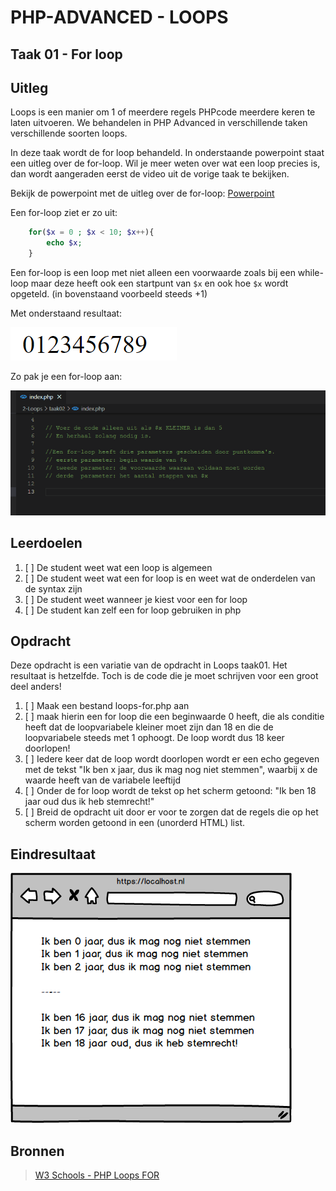 # PHP-ADVANCED - LOOPS

## Taak 01 - For loop

## Uitleg

Loops is een manier om 1 of meerdere regels PHPcode meerdere keren te laten uitvoeren. We behandelen in PHP Advanced in verschillende taken verschillende soorten loops.

In deze taak wordt de for loop behandeld. In onderstaande powerpoint staat een uitleg over de for-loop. Wil je meer weten over wat een loop precies is, dan wordt aangeraden eerst de video uit de vorige taak te bekijken.

Bekijk de powerpoint met de uitleg over de for-loop:
[Powerpoint](https://github.com/ROC-van-Amsterdam-College-Amstelland/PHP-ADVANCED/blob/master/2-Loops/taak02/images/php-loops-for.pdf)

Een for-loop ziet er zo uit:

```php
    for($x = 0 ; $x < 10; $x++){
        echo $x;
    }
```

Een for-loop is een loop met niet alleen een voorwaarde zoals bij een while-loop maar deze heeft ook een startpunt van `$x` en ook hoe `$x` wordt opgeteld. (in bovenstaand voorbeeld steeds +1)

Met onderstaand resultaat:

![For-loop](images/loop.png)

Zo pak je een for-loop aan:

![for-loop-gif](images/for-loop.gif)

## Leerdoelen

1. [ ] De student weet wat een loop is algemeen
2. [ ] De student weet wat een for loop is en weet wat de onderdelen van de syntax zijn
3. [ ] De student weet wanneer je kiest voor een for loop
4. [ ] De student kan zelf een for loop gebruiken in php

## Opdracht

Deze opdracht is een variatie van de opdracht in Loops taak01. Het resultaat is hetzelfde. Toch is de code die je moet schrijven voor een groot deel anders!

1. [ ] Maak een bestand loops-for.php aan
2. [ ] maak hierin een for loop die een beginwaarde 0 heeft, die als conditie heeft dat de loopvariabele kleiner moet zijn dan 18 en die de loopvariabele steeds met 1 ophoogt. De loop wordt dus 18 keer doorlopen!
3. [ ] Iedere keer dat de loop wordt doorlopen wordt er een echo gegeven met de tekst "Ik ben x jaar, dus ik mag nog niet stemmen", waarbij x de waarde heeft van de variabele leeftijd
4. [ ] Onder de for loop wordt de tekst op het scherm getoond: "Ik ben 18 jaar oud dus ik heb stemrecht!"
5. [ ] Breid de opdracht uit door er voor te zorgen dat de regels die op het scherm worden getoond in een (unorderd HTML) list.

## Eindresultaat

![Eindresultaat](images/resultaat.png)

## Bronnen

> [W3 Schools - PHP Loops FOR](https://www.w3schools.com/php/php_looping_for.asp)
